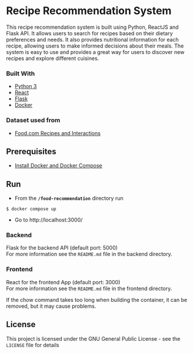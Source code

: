 # Recipe Recommendation System
This recipe recommendation system is built using Python, ReactJS and Flask API. It allows users to search for recipes based on their dietary preferences and needs. It also provides nutritional information for each recipe, allowing users to make informed decisions about their meals. The system is easy to use and provides a great way for users to discover new recipes and explore different cuisines.

### Built With

* [Python 3](https://www.python.org/)
* [React](https://reactjs.org/)
* [Flask](http://flask.pocoo.org/)
* [Docker](https://www.docker.com/)

### Dataset used from
- [Food.com Recipes and Interactions](https://www.kaggle.com/datasets/shuyangli94/food-com-recipes-and-user-interactions)

## Prerequisites
- [Install Docker and Docker Compose](https://docs.docker.com/compose/install/)

## Run
*   From the **`/food-recommendation`** directory run
```
$ docker compose up
```
*   Go to 
http://localhost:3000/

### Backend

Flask for the backend API (default port: 5000)  
For more information see the `README.md` file in the backend directory.

### Frontend

React for the frontend App (default port: 3000)  
For more information see the `README.md` file in the frontend directory.  

If the chow command takes too long when building the container, it can be removed, but it may cause problems.




## License
This project is licensed under the GNU General Public License - see the `LICENSE` file for details
